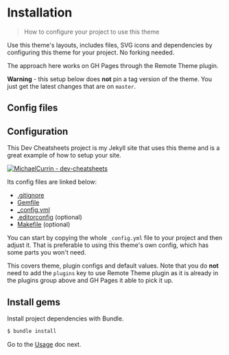 # Installation
> How to configure your project to use this theme

Use this theme's layouts, includes files, SVG icons and dependencies by configuring this theme for your project. No forking needed.

The approach here works on GH Pages through the Remote Theme plugin.

**Warning** - this setup below does **not** pin a tag version of the theme. You just get the latest changes that are on `master`.


## Config files



## Configuration

This Dev Cheatsheets project is my Jekyll site that uses this theme and is a great example of how to setup your site.

[![MichaelCurrin - dev-cheatsheets](https://img.shields.io/static/v1?label=MichaelCurrin&message=dev-cheatsheets&color=blue&logo=github)](https://github.com/MichaelCurrin/dev-cheatsheets)

Its config files are linked below:

- [.gitignore](https://github.com/MichaelCurrin/dev-cheatsheets/blob/master/.gitignore)
- [Gemfile](https://github.com/MichaelCurrin/dev-cheatsheets/blob/master/Gemfile)
- [\_config.yml](https://github.com/MichaelCurrin/dev-cheatsheets/blob/master/_config.yml)
- [.editorconfig](https://github.com/MichaelCurrin/dev-cheatsheets/blob/master/.editorconfig) (optional)
- [Makefile](https://github.com/MichaelCurrin/dev-cheatsheets/blob/master/Makefile) (optional)

You can start by copying the whole `_config.yml` file to your project and then adjust it. That is preferable to using this theme's own config, which has some parts you won't need.

This covers theme, plugin configs and default values. Note that you do **not** need to add the `plugins` key to use Remote Theme plugin as it is already in the plugins group above and GH Pages it able to pick it up.


## Install gems

Install project dependencies with Bundle.
```sh
$ bundle install
```

Go to the [Usage](usage.md) doc next.
